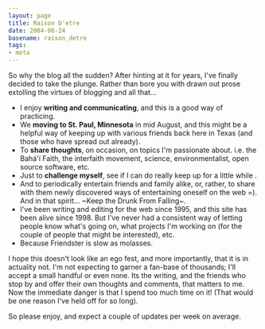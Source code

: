```yaml
---
layout: page
title: Raison D'etre
date: 2004-06-24
basename: raison_detre
tags:
- meta
---
```


So why the blog all the sudden? After hinting at it for years, I've finally
  decided to take the plunge. Rather than bore you with drawn out prose extolling
  the virtues of blogging and all that...

* I enjoy <b>writing and communicating</b>, and this is a good way of practicing.
* We <b>moving to St. Paul, Minnesota</b> in mid August, and this might be a helpful way of keeping up with various friends back here in Texas (and those who have spread out already).
* To <b>share thoughts</b>, on occasion, on topics I'm passionate about. i.e. the Bah&aacute;'&iacute; Faith, the interfaith movement, science, environmentalist, open source software, etc.
* Just to <b>challenge myself</b>, see if I can do really keep up for a little while .
* And to periodically entertain friends and family alike, or, rather, to share with them newly discovered ways of entertaining oneself on the web =). And in that spirit... ~Keep the Drunk From Falling~.
* I've been writing and editing for the web since 1995, and this site has been alive since 1998. But I've never had a consistent way of letting people know what's going on, what projects I'm working on (for the couple of people that might be interested), etc.
* Because Friendster is slow as molasses.

I hope this doesn't look like an ego fest, and more importantly, that it is
in actuality not. I'm not expecting to garner a fan-base of thousands; I'll
accept a small handful or even none. Its the writing, and the friends who stop
by and offer their own thoughts and comments, that matters to me. Now the immediate
danger is that I spend too much time on it! (That would be one reason I've held
off for so long).

So please enjoy, and expect a couple of updates per week on average.
